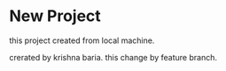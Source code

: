 # New Project

this project created from local machine.

crerated by krishna baria.
this change by feature branch.